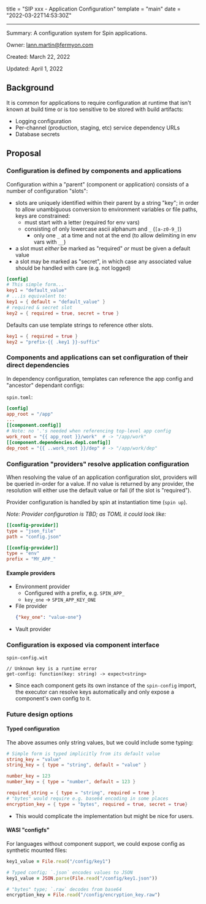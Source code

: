title = "SIP xxx - Application Configuration"
template = "main"
date = "2022-03-22T14:53:30Z"

---

Summary: A configuration system for Spin applications.

Owner: lann.martin@fermyon.com

Created: March 22, 2022

Updated: April 1, 2022

## Background

It is common for applications to require configuration at runtime that isn't known at build time or is too sensitive to be stored with build artifacts:

- Logging configuration
- Per-channel (production, staging, etc) service dependency URLs
- Database secrets

## Proposal

### Configuration is defined by components and applications

Configuration within a "parent" (component or application) consists of a number of configuration "slots":
- slots are uniquely identified within their parent by a string "key"; in order to allow unambiguous conversion to environment variables or file paths, keys are constrained:
  - must start with a letter (required for env vars)
  - consisting of only lowercase ascii alphanum and `_` (`[a-z0-9_]`)
    - only one `_` at a time and not at the end (to allow delimiting in env vars with `__`)
- a slot must _either_ be marked as "required" _or_ must be given a default value
- a slot may be marked as "secret", in which case any associated value should be handled with care (e.g. not logged)

```toml
[config]
# This simple form...
key1 = "default_value"
# ...is equivalent to:
key1 = { default = "default_value" }
# required & secret slot 
key2 = { required = true, secret = true }
```

Defaults can use template strings to reference other slots.
```toml
key1 = { required = true }
key2 = "prefix-{{ .key1 }}-suffix"
```

### Components and applications can set configuration of their direct dependencies

In dependency configuration, templates can reference the app config and "ancestor" dependant configs:

`spin.toml`:
```toml
[config]
app_root = "/app"
...
[[component.config]]
# Note: no '.'s needed when referencing top-level app config
work_root = "{{ app_root }}/work"  # -> "/app/work"
[[component.dependencies.dep1.config]]
dep_root = "{{ ..work_root }}/dep" # -> "/app/work/dep"
```

### Configuration "providers" resolve application configuration

When resolving the value of an application configuration slot, providers will be queried in-order for a value. If no value is returned by any provider, the resolution will either use the default value or fail (if the slot is "required").

Provider configuration is handled by spin at instantiation time (`spin up`).

_Note: Provider configuration is TBD; as TOML it could look like:_

```toml
[[config-provider]]
type = "json_file"
path = "config.json"

[[config-provider]]
type = "env"
prefix = "MY_APP_"
```

#### Example providers

- Environment provider
  - Configured with a prefix, e.g. `SPIN_APP_`
  - `key_one` -> `SPIN_APP_KEY_ONE`
- File provider
  ```json
  {"key_one": "value-one"}
  ```
- Vault provider

### Configuration is exposed via component interface

`spin-config.wit`
```
// Unknown key is a runtime error
get-config: function(key: string) -> expect<string>
```
- Since each component gets its own instance of the `spin-config` import, the executor can resolve keys automatically and only expose a component's own config to it.

### Future design options

#### Typed configuration

The above assumes only string values, but we could include some typing:
```toml
# Simple form is typed implicitly from its default value
string_key = "value"
string_key = { type = "string", default = "value" }

number_key = 123
number_key = { type = "number", default = 123 }

required_string = { type = "string", required = true }
# "bytes" would require e.g. base64 encoding in some places
encryption_key = { type = "bytes", required = true, secret = true}
```
- This would complicate the implementation but might be nice for users.

#### WASI "configfs"

For languages without component support, we could expose config as synthetic mounted files:

```ruby
key1_value = File.read("/config/key1")

# Typed config; `.json` encodes values to JSON
key1_value = JSON.parse(File.read("/config/key1.json"))

# "bytes" type; `.raw` decodes from base64
encryption_key = File.read("/config/encryption_key.raw")
```
  